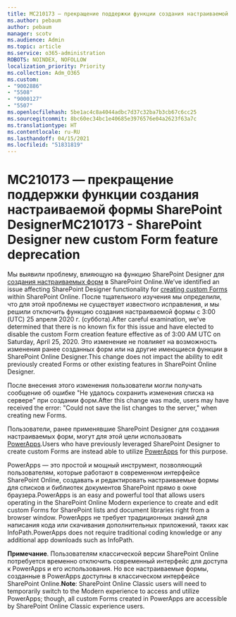 ```yaml
---
title: MC210173 — прекращение поддержки функции создания настраиваемой формы SharePoint Designer
ms.author: pebaum
author: pebaum
manager: scotv
ms.audience: Admin
ms.topic: article
ms.service: o365-administration
ROBOTS: NOINDEX, NOFOLLOW
localization_priority: Priority
ms.collection: Adm_O365
ms.custom:
- "9002886"
- "5508"
- "9000127"
- "5507"
ms.openlocfilehash: 5be1ac4c8a4044adbc7d37c32ba7b3cb67c6cc25
ms.sourcegitcommit: 8bc60ec34bc1e40685e3976576e04a2623f63a7c
ms.translationtype: HT
ms.contentlocale: ru-RU
ms.lasthandoff: 04/15/2021
ms.locfileid: "51831819"
---
```

# <a name="mc210173---sharepoint-designer-new-custom-form-feature-deprecation"></a><span data-ttu-id="c0152-102">MC210173 — прекращение поддержки функции создания настраиваемой формы SharePoint Designer</span><span class="sxs-lookup"><span data-stu-id="c0152-102">MC210173 - SharePoint Designer new custom Form feature deprecation</span></span>

<span data-ttu-id="c0152-103">Мы выявили проблему, влияющую на функцию SharePoint Designer для [создания настраиваемых форм](https://support.microsoft.com/en-us/office/create-a-custom-list-form-using-sharepoint-designer-917d8fdb-ee00-4441-adb3-a94612d1d105?ui=en-us&rs=en-us&ad=us#bm2) в SharePoint Online.</span><span class="sxs-lookup"><span data-stu-id="c0152-103">We’ve identified an issue affecting SharePoint Designer functionality for [creating custom Forms](https://support.microsoft.com/en-us/office/create-a-custom-list-form-using-sharepoint-designer-917d8fdb-ee00-4441-adb3-a94612d1d105?ui=en-us&rs=en-us&ad=us#bm2) within SharePoint Online.</span></span> <span data-ttu-id="c0152-104">После тщательного изучения мы определили, что для этой проблемы не существует известного исправления, и мы решили отключить функцию создания настраиваемой формы с 3:00 (UTC) 25 апреля 2020 г. (суббота).</span><span class="sxs-lookup"><span data-stu-id="c0152-104">After careful examination, we’ve determined that there is no known fix for this issue and have elected to disable the custom Form creation feature effective as of 3:00 AM UTC on Saturday, April 25, 2020.</span></span> <span data-ttu-id="c0152-105">Это изменение не повлияет на возможность изменения ранее созданных форм или на другие имеющиеся функции в SharePoint Online Designer.</span><span class="sxs-lookup"><span data-stu-id="c0152-105">This change does not impact the ability to edit previously created Forms or other existing features in SharePoint Online Designer.</span></span>

<span data-ttu-id="c0152-106">После внесения этого изменения пользователи могли получать сообщение об ошибке "Не удалось сохранить изменения списка на сервере" при создании форм.</span><span class="sxs-lookup"><span data-stu-id="c0152-106">After this change was made, users may have received the error: "Could not save the list changes to the server," when creating new Forms.</span></span>

<span data-ttu-id="c0152-107">Пользователи, ранее применявшие SharePoint Designer для создания настраиваемых форм, могут для этой цели использовать [PowerApps](https://docs.microsoft.com/powerapps/maker/canvas-apps/customize-list-form).</span><span class="sxs-lookup"><span data-stu-id="c0152-107">Users who have previously leveraged SharePoint Designer to create custom Forms are instead able to utilize [PowerApps](https://docs.microsoft.com/powerapps/maker/canvas-apps/customize-list-form) for this purpose.</span></span>

<span data-ttu-id="c0152-108">PowerApps — это простой и мощный инструмент, позволяющий пользователям, которые работают в современном интерфейсе SharePoint Online, создавать и редактировать настраиваемые формы для списков и библиотек документов SharePoint прямо в окне браузера.</span><span class="sxs-lookup"><span data-stu-id="c0152-108">PowerApps is an easy and powerful tool that allows users operating in the SharePoint Online Modern experience to create and edit custom Forms for SharePoint lists and document libraries right from a browser window.</span></span> <span data-ttu-id="c0152-109">PowerApps не требует традиционных знаний для написания кода или скачивания дополнительных приложений, таких как InfoPath.</span><span class="sxs-lookup"><span data-stu-id="c0152-109">PowerApps does not require traditional coding knowledge or any additional app downloads such as InfoPath.</span></span>

<span data-ttu-id="c0152-110">**Примечание**. Пользователям классической версии SharePoint Online потребуется временно отключить современный интерфейс для доступа к PowerApps и его использования. Но все настраиваемые формы, созданные в PowerApps доступны в классическом интерфейсе SharePoint Online.</span><span class="sxs-lookup"><span data-stu-id="c0152-110">**Note**: SharePoint Online Classic users will need to temporarily switch to the Modern experience to access and utilize PowerApps; though, all custom Forms created in PowerApps are accessible by SharePoint Online Classic experience users.</span></span>
